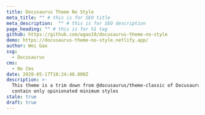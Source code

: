 ```yaml
---
title: Docusaurus Theme No Style
meta_title: "" # this is for SEO title
meta_description:  "" # this is for SEO description
page_heading: "" # this is for h1 tag
github: https://github.com/wgao19/docusaurus-theme-no-style
demo: https://docusaurus-theme-no-style.netlify.app/
author: Wei Gao
ssg:
  - Docusaurus
cms:
  - No Cms
date: 2020-05-17T18:24:48.000Z
description: >-
  This theme is a trim down from @docusaurus/theme-classic of Docusaurus 2 to
  contain only opinionated minimum styles
stale: true
draft: true
---
```

